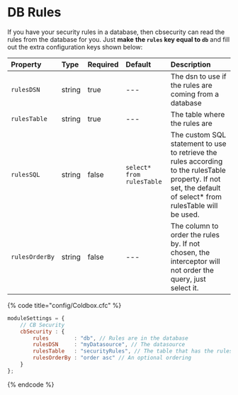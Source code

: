 # DB Rules

If you have your security rules in a database, then cbsecurity can read the rules from the database for you.  Just **make** **the `rules` key  equal to `db`** and fill out the extra configuration keys shown below:



| Property | Type | Required | Default | Description |
| :--- | :--- | :--- | :--- | :--- |
| `rulesDSN` | string | true | --- | The dsn to use if the rules are coming from a database |
| `rulesTable` | string | true | --- | The table where the rules are |
| `rulesSQL` | string | false | `select* from rulesTable` | The custom SQL statement to use to retrieve the rules according to the rulesTable property. If not set, the default of select\* from rulesTable will be used. |
| `rulesOrderBy` | string | false | --- | The column to order the rules by. If not chosen, the interceptor will not order the query, just select it. |

{% code title="config/Coldbox.cfc" %}
```javascript
moduleSettings = {
	// CB Security
	cbSecurity : {
		rules        : "db", // Rules are in the database
		rulesDSN     : "myDatasource", // The datasource
		rulesTable   : "securityRules", // The table that has the rules
		rulesOrderBy : "order asc" // An optional ordering
	}
};
```
{% endcode %}

